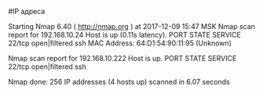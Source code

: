 #IP адреса <a name="99"></a>

Starting Nmap 6.40 ( http://nmap.org ) at 2017-12-09 15:47 MSK
Nmap scan report for 192.168.10.24
Host is up (0.11s latency).
PORT   STATE         SERVICE
22/tcp open|filtered ssh
MAC Address: 64:D1:54:90:11:95 (Unknown)

Nmap scan report for 192.168.10.222
Host is up.
PORT   STATE         SERVICE
22/tcp open|filtered ssh

Nmap done: 256 IP addresses (4 hosts up) scanned in 6.07 seconds
